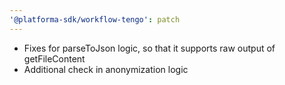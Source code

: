 ```yaml
---
'@platforma-sdk/workflow-tengo': patch
---
```


- Fixes for parseToJson logic, so that it supports raw output of getFileContent
- Additional check in anonymization logic

